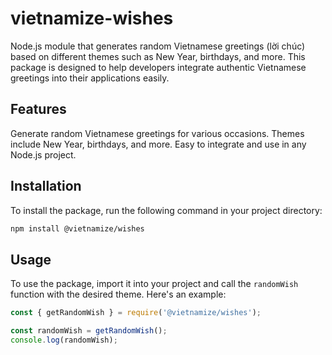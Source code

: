 # vietnamize-wishes
 Node.js module that generates random Vietnamese greetings (lời chúc) based on different themes such as New Year, birthdays, and more. This package is designed to help developers integrate authentic Vietnamese greetings into their applications easily.

## Features
Generate random Vietnamese greetings for various occasions.
Themes include New Year, birthdays, and more.
Easy to integrate and use in any Node.js project.

## Installation
To install the package, run the following command in your project directory:

```bash
npm install @vietnamize/wishes
```

## Usage
To use the package, import it into your project and call the `randomWish` function with the desired theme. Here's an example:

```javascript
const { getRandomWish } = require('@vietnamize/wishes');

const randomWish = getRandomWish();
console.log(randomWish);
```

